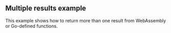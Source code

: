 ## Multiple results example

This example shows how to return more than one result from WebAssembly or Go-defined functions.
